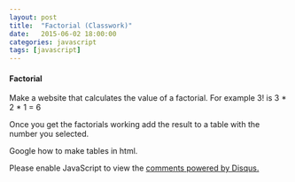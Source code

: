 ```yaml
---
layout: post
title:  "Factorial (Classwork)"
date:   2015-06-02 18:00:00
categories: javascript
tags: [javascript]
---
```



<h4>Factorial</h4>
<p>Make a website that calculates the value of a factorial. For example 3! is 3 * 2 * 1 = 6</p>
<p>Once you get the factorials working add the result to a table with the number you selected.</p>
<p>Google how to make tables in html.</p>
  

<div id="disqus_thread"></div>
<script type="text/javascript">
    /* * * CONFIGURATION VARIABLES * * */
    var disqus_shortname = 'devschool';

    /* * * DON'T EDIT BELOW THIS LINE * * */
    (function() {
        var dsq = document.createElement('script'); dsq.type = 'text/javascript'; dsq.async = true;
        dsq.src = '//' + disqus_shortname + '.disqus.com/embed.js';
        (document.getElementsByTagName('head')[0] || document.getElementsByTagName('body')[0]).appendChild(dsq);
    })();
</script>
<noscript>Please enable JavaScript to view the <a href="https://disqus.com/?ref_noscript" rel="nofollow">comments powered by Disqus.</a></noscript>